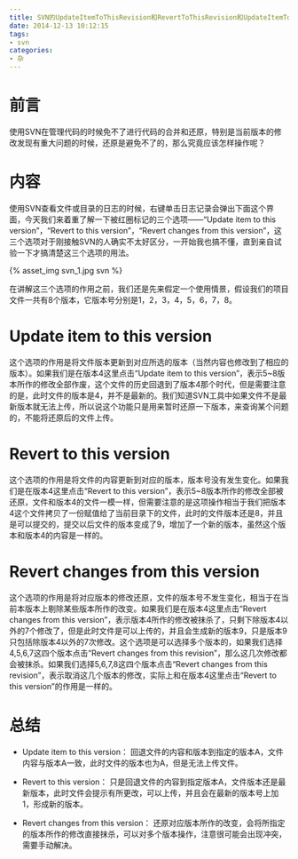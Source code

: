 ```yaml
---
title: SVN的UpdateItemToThisRevision和RevertToThisRevision和UpdateItemToRevision的区别
date: 2014-12-13 10:12:15
tags:
- svn
categories:
- 杂
---
```



# 前言

使用SVN在管理代码的时候免不了进行代码的合并和还原，特别是当前版本的修改发现有重大问题的时候，还原是避免不了的，那么究竟应该怎样操作呢？

# 内容

使用SVN查看文件或目录的日志的时候，右键单击日志记录会弹出下面这个界面，今天我们来着重了解一下被红圈标记的三个选项——“Update item to this version”，“Revert to this version”，“Revert changes from this version”，这三个选项对于刚接触SVN的人确实不太好区分，一开始我也搞不懂，直到亲自试验一下才搞清楚这三个选项的用法。

{% asset_img svn_1.jpg svn %}

在讲解这三个选项的作用之前，我们还是先来假定一个使用情景，假设我们的项目文件一共有8个版本，它版本号分别是1，2，3，4，5，6，7，8。

# Update item to this version

这个选项的作用是将文件版本更新到对应所选的版本（当然内容也修改到了相应的版本）。如果我们是在版本4这里点击“Update item to this version”，表示5~8版本所作的修改全部作废，这个文件的历史回退到了版本4那个时代，但是需要注意的是，此时文件的版本是4，并不是最新的。我们知道SVN工具中如果文件不是最新版本就无法上传，所以说这个功能只是用来暂时还原一下版本，来查询某个问题的，不能将还原后的文件上传。

# Revert to this version

这个选项的作用是将文件的内容更新到对应的版本，版本号没有发生变化。如果我们是在版本4这里点击“Revert to this version”，表示5~8版本所作的修改全部被还原，文件和版本4的文件一模一样，但需要注意的是这项操作相当于我们把版本4这个文件拷贝了一份赋值给了当前目录下的文件，此时的文件版本还是8，并且是可以提交的，提交以后文件的版本变成了9，增加了一个新的版本，虽然这个版本和版本4的内容是一样的。

# Revert changes from this version

这个选项的作用是将对应版本的修改还原，文件的版本号不发生变化，相当于在当前本版本上剔除某些版本所作的改变。如果我们是在版本4这里点击“Revert changes from this version”，表示版本4所作的修改被抹杀了，只剩下除版本4以外的7个修改了，但是此时文件是可以上传的，并且会生成新的版本9，只是版本9只包括除版本4以外的7次修改。这个选项是可以选择多个版本的，如果我们选择4,5,6,7这四个版本点击“Revert changes from this revision”，那么这几次修改都会被抹杀。如果我们选择5,6,7,8这四个版本点击“Revert changes from this revision”，表示取消这几个版本的修改，实际上和在版本4这里点击“Revert to this version”的作用是一样的。

# 总结

- Update item to this version：
回退文件的内容和版本到指定的版本A，文件内容与版本A一致，此时文件的版本也为A，但是无法上传文件。

- Revert to this version：
只是回退文件的内容到指定版本A，文件版本还是最新版本，此时文件会提示有所更改，可以上传，并且会在最新的版本号上加1，形成新的版本。

- Revert changes from this version：
还原对应版本所作的改变，会将所指定的版本所作的修改直接抹杀，可以对多个版本操作，注意很可能会出现冲突，需要手动解决。